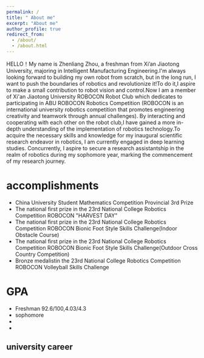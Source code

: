 ```yaml
---
permalink: /
title: " About me"
excerpt: "About me"
author_profile: true
redirect_from: 
  - /about/
  - /about.html
---
```

  HELLO！My name is Zhenliang Zhou, a freshman from Xi’an Jiaotong University, majoring in Intelligent Manufacturing Engineering.I'm always looking forward to building my own robot from scratch, but in the long run, I want to push the boundaries of robotics and revolutionize it!To do it,I aspire to make a small contribution to robot vision and control.Now I am a member of Xi'an Jiaotong University ROBOCON Robot Club which dedicates to participating in ABU ROBOCON Robotics Competition (ROBOCON is an international university robotics competition that promotes engineering creativity and teamwork through annual challenges). By interacting and cooperating with each other on the robot club,I have gained a more in-depth understanding of the implementation of robotics technology.To acquire the necessary skills and knowledge for my inaugural scientific research endeavor in robotics, I am currently engaged in deep learning studies. Concurrently, I aspire to secure a research assistantship in the realm of robotics during my sophomore year, marking the commencement of my research journey.

accomplishments
======
* China University Student Mathematics Competition Provincial 3rd Prize
* The national first prize in the 23rd National College Robotics Competition ROBOCON "HARVEST DAY"
* The national first prize in the 23rd National College Robotics Competition ROBOCON Bionic Foot Style Skills Challenge(Indoor Obstacle Course)
* The national first prize in the 23rd National College Robotics Competition ROBOCON Bionic Foot Style Skills Challenge(Outdoor Cross Country Competition)
* Bronze medalistin the 23rd National College Robotics Competition ROBOCON Volleyball Skills Challenge

GPA
======
* Freshman 92.6/100,4.03/4.3
* sophomore 
* 
* 
university career
------



